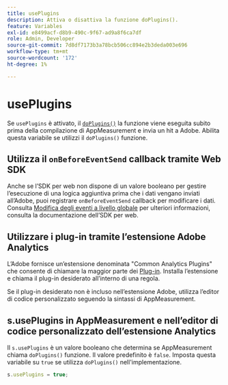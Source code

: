 ```yaml
---
title: usePlugins
description: Attiva o disattiva la funzione doPlugins().
feature: Variables
exl-id: e8499acf-d8b9-490c-9f67-ad9a8f6ca7df
role: Admin, Developer
source-git-commit: 7d8df7173b3a78bcb506cc894e2b3deda003e696
workflow-type: tm+mt
source-wordcount: '172'
ht-degree: 1%

---
```


# usePlugins

Se `usePlugins` è attivato, il [`doPlugins()`](../functions/doplugins.md) la funzione viene eseguita subito prima della compilazione di AppMeasurement e invia un hit a Adobe. Abilita questa variabile se utilizzi il `doPlugins()` funzione.

## Utilizza il `onBeforeEventSend` callback tramite Web SDK

Anche se l’SDK per web non dispone di un valore booleano per gestire l’esecuzione di una logica aggiuntiva prima che i dati vengano inviati all’Adobe, puoi registrare `onBeforeEventSend` callback per modificare i dati. Consulta [Modifica degli eventi a livello globale](https://experienceleague.adobe.com/docs/experience-platform/edge/fundamentals/tracking-events.html#modifying-events-globally) per ulteriori informazioni, consulta la documentazione dell’SDK per web.

## Utilizzare i plug-in tramite l’estensione Adobe Analytics

L’Adobe fornisce un’estensione denominata &quot;Common Analytics Plugins&quot; che consente di chiamare la maggior parte dei [Plug-in](../plugins/impl-plugins.md). Installa l’estensione e chiama il plug-in desiderato all’interno di una regola.

Se il plug-in desiderato non è incluso nell’estensione Adobe, utilizza l’editor di codice personalizzato seguendo la sintassi di AppMeasurement.

## s.usePlugins in AppMeasurement e nell’editor di codice personalizzato dell’estensione Analytics

Il `s.usePlugins` è un valore booleano che determina se AppMeasurement chiama `doPlugins()` funzione. Il valore predefinito è `false`. Imposta questa variabile su `true` se utilizza `doPlugins()` nell&#39;implementazione.

```js
s.usePlugins = true;
```

